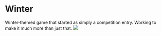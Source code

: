 Winter
======
Winter-themed game that started as simply a competition entry.
Working to make it much more than just that.
<img src="https://avatars1.githubusercontent.com/u/5750065?v=3&s=96"></img>
